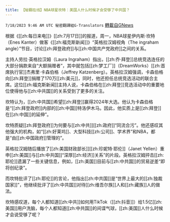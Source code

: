 ```yaml
---
title: 【秘翻在线】NBA球星坎特：美国人什么时候才会受够了中共国？
---
```

`7/18/2023 9:46 AM UTC 秘密翻譯組G-Translators` [轉載自GNews](https://gnews.org/articles/1468606)

根据《[[zh:每日来电]]》[[zh:7月17日]]的报道，周一，NBA球星伊内斯·坎特（Enes Kanter）做客《[[zh:福克斯新闻]]》“英格拉汉姆视角（The ingraham angle）”节目，讨论[[zh:拜登政府]]与[[zh:中国共产党政府]]之间的关系。

主持人劳拉·英格拉汉姆（Laura Ingraham）指出，[[zh:乔·拜登]]总统竞选连任的大部分捐款来自“大额捐赠者”，其中就包括[[zh:梦工厂]]（DreamWorks）[[zh:首席执行官]]杰弗里·卡森伯格（Jeffrey Katzenberg）。英格拉汉姆强调，卡森伯格向[[zh:拜登]]捐赠了170万[[zh:美元]]，同时，他还担任总统竞选活动的联合主席。这位[[zh:福克斯新闻]]主持人说，卡森伯格在[[zh:拜登]]竞选活动中的重要地位使得他与[[zh:中共国]]的关系受到了更多的关注。

坎特认为，[[zh:中共国]]希望[[zh:拜登]]赢得2024年大选。他认为卡森伯格是“[[zh:拜登政府]]内部的[[zh:中国]]特洛伊木马。因此，他实质上是[[zh:拜登]]在[[zh:中国]]的延伸”。

坎特质疑[[zh:拜登政府]]为何要与[[zh:中共]][[zh:政府]]“同流合污”。他还感叹其他强大的机构，如“[[zh:好莱坞]]、大型科技[[zh:公司]]、学术界”和NBA，都是“由[[zh:中国政府]]管理的”。

英格拉汉姆随后播放了[[zh:美国财政部长]][[zh:珍妮特·耶伦]]（Janet Yellen）重申[[zh:美国]]与[[zh:中共国]]“深厚[[zh:经济]]关系”的片段。英格拉汉姆抨击[[zh:耶伦]]遗漏了一些关键信息，例如，[[zh:美国]]目前与[[zh:中共国]]的贸易逆差“即将创纪录”。

而坎特批评了[[zh:耶伦]]的言论，他指出[[zh:中共国]]是“世界上最大的[[zh:独裁国家]]”，他继续批评了[[zh:中共国]]对待[[zh:维吾尔族]]人和[[zh:藏族]]人的做法。

坎特感叹道，每个人都知道[[zh:中共]]如何用TikTok（[[zh:抖音]]）给1.5亿[[zh:美国]]用户洗脑，每个人都知道[[zh:中共国]]的间谍气球，[[zh:美国]]人什么时候才会说受够了呢？
